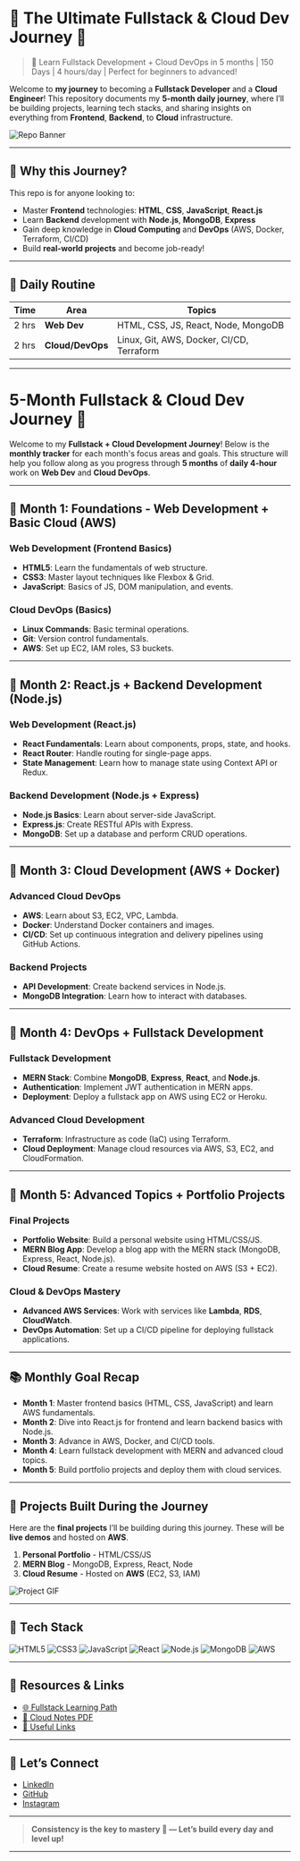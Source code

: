 # 🌟 **The Ultimate Fullstack & Cloud Dev Journey 🚀**
> 🚀 Learn Fullstack Development + Cloud DevOps in 5 months | 150 Days | 4 hours/day | Perfect for beginners to advanced!

Welcome to **my journey** to becoming a **Fullstack Developer** and a **Cloud Engineer**! This repository documents my **5-month daily journey**, where I’ll be building projects, learning tech stacks, and sharing insights on everything from **Frontend**, **Backend**, to **Cloud** infrastructure.

![Repo Banner](https://github.com/Jani-shiv/5-Month-Fullstack-Cloud-Journey/image/banner.png)

---

## 🌱 **Why this Journey?**

This repo is for anyone looking to:
- Master **Frontend** technologies: **HTML**, **CSS**, **JavaScript**, **React.js**
- Learn **Backend** development with **Node.js**, **MongoDB**, **Express**
- Gain deep knowledge in **Cloud Computing** and **DevOps** (AWS, Docker, Terraform, CI/CD)
- Build **real-world projects** and become job-ready!

---

## 🧠 **Daily Routine**

| Time | Area          | Topics |
|------|---------------|--------|
| 2 hrs | **Web Dev**   | HTML, CSS, JS, React, Node, MongoDB |
| 2 hrs | **Cloud/DevOps** | Linux, Git, AWS, Docker, CI/CD, Terraform |

---

# 5-Month Fullstack & Cloud Dev Journey 📅

Welcome to my **Fullstack + Cloud Development Journey**! Below is the **monthly tracker** for each month's focus areas and goals. This structure will help you follow along as you progress through **5 months** of **daily 4-hour** work on **Web Dev** and **Cloud DevOps**.

---

## 📍 **Month 1: Foundations - Web Development + Basic Cloud (AWS)**

### Web Development (Frontend Basics)
- **HTML5**: Learn the fundamentals of web structure.
- **CSS3**: Master layout techniques like Flexbox & Grid.
- **JavaScript**: Basics of JS, DOM manipulation, and events.

### Cloud DevOps (Basics)
- **Linux Commands**: Basic terminal operations.
- **Git**: Version control fundamentals.
- **AWS**: Set up EC2, IAM roles, S3 buckets.

---

## 📍 **Month 2: React.js + Backend Development (Node.js)**

### Web Development (React.js)
- **React Fundamentals**: Learn about components, props, state, and hooks.
- **React Router**: Handle routing for single-page apps.
- **State Management**: Learn how to manage state using Context API or Redux.

### Backend Development (Node.js + Express)
- **Node.js Basics**: Learn about server-side JavaScript.
- **Express.js**: Create RESTful APIs with Express.
- **MongoDB**: Set up a database and perform CRUD operations.

---

## 📍 **Month 3: Cloud Development (AWS + Docker)**

### Advanced Cloud DevOps
- **AWS**: Learn about S3, EC2, VPC, Lambda.
- **Docker**: Understand Docker containers and images.
- **CI/CD**: Set up continuous integration and delivery pipelines using GitHub Actions.

### Backend Projects
- **API Development**: Create backend services in Node.js.
- **MongoDB Integration**: Learn how to interact with databases.

---

## 📍 **Month 4: DevOps + Fullstack Development**

### Fullstack Development
- **MERN Stack**: Combine **MongoDB**, **Express**, **React**, and **Node.js**.
- **Authentication**: Implement JWT authentication in MERN apps.
- **Deployment**: Deploy a fullstack app on AWS using EC2 or Heroku.

### Advanced Cloud Development
- **Terraform**: Infrastructure as code (IaC) using Terraform.
- **Cloud Deployment**: Manage cloud resources via AWS, S3, EC2, and CloudFormation.

---

## 📍 **Month 5: Advanced Topics + Portfolio Projects**

### Final Projects
- **Portfolio Website**: Build a personal website using HTML/CSS/JS.
- **MERN Blog App**: Develop a blog app with the MERN stack (MongoDB, Express, React, Node.js).
- **Cloud Resume**: Create a resume website hosted on AWS (S3 + EC2).

### Cloud & DevOps Mastery
- **Advanced AWS Services**: Work with services like **Lambda**, **RDS**, **CloudWatch**.
- **DevOps Automation**: Set up a CI/CD pipeline for deploying fullstack applications.

---

## 📚 **Monthly Goal Recap**
- **Month 1**: Master frontend basics (HTML, CSS, JavaScript) and learn AWS fundamentals.
- **Month 2**: Dive into React.js for frontend and learn backend basics with Node.js.
- **Month 3**: Advance in AWS, Docker, and CI/CD tools.
- **Month 4**: Learn fullstack development with MERN and advanced cloud topics.
- **Month 5**: Build portfolio projects and deploy them with cloud services.

---

## 🚀 **Projects Built During the Journey**  
Here are the **final projects** I’ll be building during this journey. These will be **live demos** and hosted on **AWS**.

1. **Personal Portfolio** - HTML/CSS/JS  
2. **MERN Blog** - MongoDB, Express, React, Node  
3. **Cloud Resume** - Hosted on **AWS** (EC2, S3, IAM)

![Project GIF](https://media.giphy.com/media/3o6MbbnoSiWac7hN6w/giphy.gif)

---

## 🔧 **Tech Stack**

![HTML5](https://img.shields.io/badge/-HTML5-E34F26?logo=html5&logoColor=white)
![CSS3](https://img.shields.io/badge/-CSS3-1572B6?logo=css3)
![JavaScript](https://img.shields.io/badge/-JavaScript-F7DF1E?logo=javascript&logoColor=black)
![React](https://img.shields.io/badge/-React-20232A?logo=react)
![Node.js](https://img.shields.io/badge/-Node.js-339933?logo=node.js&logoColor=white)
![MongoDB](https://img.shields.io/badge/-MongoDB-47A248?logo=mongodb&logoColor=white)
![AWS](https://img.shields.io/badge/-AWS-FF9900?logo=amazon-aws)

---

## 🎯 **Resources & Links**

- [🌐 Fullstack Learning Path](https://example.com/fullstack)
- [📘 Cloud Notes PDF](Resources/notes/cloud.pdf)
- [🔗 Useful Links](Resources/links.md)

---

## 💬 **Let’s Connect**  
- [LinkedIn](https://linkedin.com/in/shiv-jani/)
- [GitHub](https://github.com/Jani-shiv/)
- [Instagram](https://www.instagram.com/jani._.712/)

---

> **Consistency is the key to mastery 🔑 — Let’s build every day and level up!**  

---


